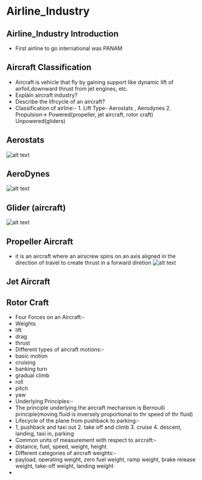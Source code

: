 # Airline_Industry
## Airline_Industry Introduction
* First airline to go international was PANAM

## Aircraft Classification
* Aircraft is vehicle that fly by gaining support like dynamic lift of airfoil,downward thrust from jet engines, etc.
* Explain aircraft industry?
* Describe the lifrcycle of an aircraft?
* Classification of airline:- 1. Lift Type- Aerostats , Aerodynes 2. Propulsion-> Powered(propeller, jet aircraft, rotor craft) Unpowered(gliders)
## Aerostats
  ![alt text](https://upload.wikimedia.org/wikipedia/en/thumb/5/55/MarfaTX.jpg/450px-MarfaTX.jpg)
  
## AeroDynes
   ![alt text](https://www.nurflugel.com/Nurflugel/Lippisch_Nurflugels/Collins_Aerodynes/lippisch_aerodyne.jpg)
## Glider (aircraft)
   ![alt text](https://upload.wikimedia.org/wikipedia/commons/thumb/4/4c/Dg800.jpg/450px-Dg800.jpg)
## Propeller Aircraft
* it is an aircraft where an airscrew spins on an axis aligned in the direction of travel to create thrust in a forward diretion
    ![alt text]()
## Jet Aircraft
## Rotor Craft

* Four Forces on an Aircraft:-
* Weights
* lift
* drag
* thrust
* Different types of aircraft motions:-
* basic motion
* cruising
* banking turn
* gradual climb
* roll
* pitch
* yaw
* Underlying Principles:-
* The principle underlying the aircraft mechanism is Bernoulli principle(moving fluid is inversely proportional to thr speed of thr fluid)
* Lifecycle of the plane from pushback to parking:-
* 1, pushback and taxi out 2. take off and climb 3. cruise 4. descent, landing, taxi in, parking
* Common units of measurement with respect to aircraft:-
* distance, fuel, speed, weight, height
* Different categories of aircraft weights:-
* payload, operating weight, zero fuel weight, ramp weight, brake release weight, take-off weight, landing weight
* 
  


